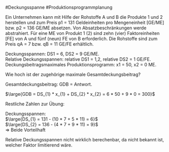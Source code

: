 #Deckungsspanne #Produktionsprogrammplanung 

Ein Unternehmen kann mit Hilfe der Rohstoffe A und B die Produkte 1 und 2 herstellen und zum Preis p1 = 131 Geldeinheiten pro Mengeneinheit \[GE/ME\] bzw. p2 = 136 GE/ME absetzen. Von Absatzbeschränkungen werde abstrahiert. Für eine ME von Produkt 1 (2) sind zehn (vier) Faktoreinheiten \[FE\] von A und fünf (neun) FE von B erforderlich. Die Rohstoffe sind zum Preis qA = 7 bzw. qB = 11 GE/FE erhältlich.

Deckungsspannen: DS1 = 6, DS2 = 9 GE/ME.  
Relative Deckungsspannen: relative DS1 = 1,2, relative DS2 = 1 GE/FE.    
Deckungsbeitragsmaximales Produktionsprogramm: x1 = 50, x2 = 0 ME.  

Wie hoch ist der zugehörige maximale Gesamtdeckungsbeitrag?

Gesamtdeckungsbeitrag: GDB = Antwort.

$\large{GDB = DS_{1} * x_{1} + DS_{2} * x_{2} = 6 * 50 + 9 * 0 = 300}$

Restliche Zahlen zur Übung:

Deckungsspannen:  
$\large{DS_{1} = 131 - (10 * 7 + 5 * 11) = 6}$  
$\large{DS_{2} = 136 - (4 * 7 + 9 * 11) = 9}$  
$\Rightarrow$ Beide Vorteilhaft

Relative Deckungsspannen nicht wirklich berechenbar, da nicht bekannt ist, welcher Faktor limitierend wäre.